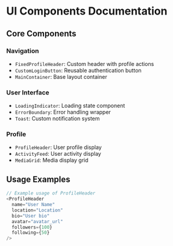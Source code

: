 # UI Components Documentation

## Core Components

### Navigation

- `FixedProfileHeader`: Custom header with profile actions
- `CustomLoginButton`: Reusable authentication button
- `MainContainer`: Base layout container

### User Interface

- `LoadingIndicator`: Loading state component
- `ErrorBoundary`: Error handling wrapper
- `Toast`: Custom notification system

### Profile

- `ProfileHeader`: User profile display
- `ActivityFeed`: User activity display
- `MediaGrid`: Media display grid

## Usage Examples

```typescript
// Example usage of ProfileHeader
<ProfileHeader
  name="User Name"
  location="Location"
  bio="User bio"
  avatar="avatar_url"
  followers={100}
  following={50}
/>
```
